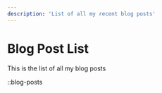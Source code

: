 ```yaml
--- 
description: 'List of all my recent blog posts'
---
```


# Blog Post List

This is the list of all my blog posts

::blog-posts